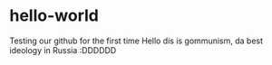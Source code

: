 # hello-world
Testing our github for the first time
Hello dis is gommunism, da best ideology in Russia :DDDDDD
